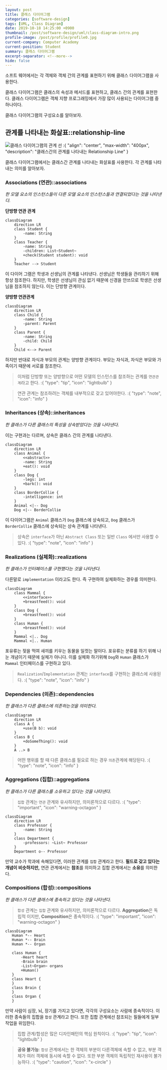 ```yaml
---
layout: post
title: 클래스 다이어그램
categories: [software-design]
tags: [UML, Class Diagram]
date: 2019-10-18 14:25:00 +0900
thumbnail: /post/software-design/uml/class-diagram-intro.png
profile-image: /post/profile/profile0.jpg
current-company: Computer Academy
current-position: Student
summary: 클래스 다이어그램
excerpt-separator: <!--more-->
hide: false
---
```


소프트 웨어에서는 각 객체와 객체 간의 관계를 표현하기 위해 클래스 다이어그램을 사용한다. 

클래스 다이어그램은 클래스의 속성과 메서드를 표현하고, 클래스 간의 관계를 표현한다. 
클래스 다이어그램은 객체 지향 프로그래밍에서 가장 많이 사용되는 다이어그램 중 하나이다.

클래스 다이어그램의 구성요소를 알아보자. 

<!--more-->

## 관계를 나타내는 화살표::relationship-line

![클래스 다이어그램의 관계 선](/post/software-design/uml/relationship-line.png)
:{ "align": "center", "max-width": "400px", "description": "클래스간의 관계를 나타내는 Relationship Line" }

클래스 다이어그램에서는 클래스간 관계를 나타내는 화살표를 사용한다.
각 관계를 나타내는 의미를 알아보자.

### Associations (연관)::associations

*한 모델 요소의 인스턴스들이 다른 모델 요소의 인스턴스들과 연결되었다는 것을 나타낸다.*

**단방향 연관 관계**

```mermaid
classDiagram
    direction LR
    class Student {
        -name: String
    }
    class Teacher {
        -name: String
        -children: List~Student~
        +check(Student student): void
    }
    Teacher --> Student
```


이 다이어 그램은 학생과 선생님의 관계를 나타낸다. 선생님은 학생들을 관리하기 위해 항상 참조한다.
하지만, 학생은 선생님이 관심 없기 때문에 신경을 안쓰므로 학생은 선생님을 참조하지 않는다.
이는 단방향 관계이다.

**양방향 연관관계**

```mermaid
classDiagram
    direction LR
    class Child {
        -name: String
        -parent: Parent
    }
    class Parent {
        -name: String
        -child: Child
    }
    Child <--> Parent
```

하지만 반대로 자식과 부모의 관계는 양방향 관계이다. 부모는 자식과, 자식은 부모와 가족이기 때문에 서로를 참조한다.

> 이처럼 단방향 또는 양방향으로 어떤 모델의 인스턴스를 참조하는 관계를 `연관관계`라고 한다.
:{ "type": "tip", "icon": "lightbulb" }

> 연관 관계는 참조하려는 객체를 내부적으로 갖고 있어야한다.
:{ "type": "note", "icon": "info" }


### Inheritances (상속)::inheritances

*한 클래스가 다른 클래스의 특성을 상속받았다는 것을 나타낸다.*

이는 구현과는 다르며, 상속은 클래스 간의 관계를 나타낸다.

```mermaid
classDiagram
    direction LR
    class Animal {
        <<abstract>>
        -name: String
        +eat(): void
    }
    class Dog {
        -legs: int
        +bark(): void
    }
    class BorderCollie {
        -intelligence: int
    }
    Animal <|-- Dog
    Dog <|-- BorderCollie
```

이 다이어그램은 `Animal` 클래스가 `Dog` 클래스에 상속되고, `Dog` 클래스가 `BorderCollie` 클래스에 상속되는 상속 관계를 나타낸다.

> 상속은 `interface`가 아닌 `Abstract Class` 또는 일반 `Class` 에서만 사용할 수 있다.
:{ "type": "note", "icon": "info" }


### Realizations (실체화)::realizations

*한 클래스가 인터페이스를 구현했다는 것을 나타낸다.*

다른말로 `implementation` 이라고도 한다. 즉 구현하여 실체화하는 경우를 의미한다.

```mermaid
classDiagram
    class Mammal {
        <<interface>>
        +breastfeed(): void
    }
    class Dog {
        +breastfeed(): void
    }
    class Human {
        +breastfeed(): void
    }
    Mammal <|.. Dog
    Mammal <|.. Human
```

포유류는 젖을 먹여 새끼를 키우는 동물을 일컷는 말이다. 포유류는 분류를 하기 위해 나눈 개념이기 때문에 실체가 아니다.
이를 실체화 하기위해 `Dog`와 `Human` 클래스가 `Mammal` 인터페이스를 구현하고 있다.

> `Realization`/`Implementation` 관계는 `interface`를 구현하는 클래스에 사용된다.
:{ "type": "note", "icon": "info" }


### Dependencies (의존)::dependencies

*한 클래스가 다른 클래스에 의존하는것을 의미한다.*

```mermaid
classDiagram
    direction LR
    class A {
        +use(B b): void
    }
    class B {
        +doSomeThing(): void
    }
    A ..> B
```

> 어떤 행위를 할 때 다른 클래스를 필요로 하는 경우 `의존`관계에 해당된다.
:{ "type": "note", "icon": "info" }

### Aggregations (집합)::aggregations

*한 클래스가 다른 클래스를 소유하고 있다는 것을 나타낸다.*

> `집합` 관계는 `연관` 관계와 유사하지만, 의미론적으로 다르다.
:{ "type": "important", "icon": "warning-octagon" }


```mermaid
classDiagram
    direction LR
    class Professor {
        -name: String
    }
    class Department {
        -professors: ~List~ Professor
    }
    Department o-- Professor
```

만약 교수가 학과에 속해있다면, 이러한 관계를 `집합` 관계라고 한다. **필드로 갖고 있다는 개념이 비슷하지만,** 
연관 관계에서는 **참조**를 의미하고 집합 관계에서는 **소유**를 의미한다.


### Compositions (합성)::compositions

*한 클래스가 다른 클래스에 종속하고 있다는 것을 나타낸다.*

> `합성` 관계는 `집합` 관계와 유사하지만, 의미론적으로 다르다. **Aggregation**은 독립적 이지만, **Composition**은 종속적이다.
:{ "type": "important", "icon": "warning-octagon" }

```mermaid
classDiagram
   Human *-- Heart
   Human *-- Brain
   Human *-- Organ

   class Human {
       -Heart heart
       -Brain brain
       -List~Organ~ organs
       +Human()
   }
   class Heart {
   }
   class Brain {
   }
   class Organ {
   }
```

만약 사람이 심장, 뇌, 장기를 가지고 있다면, 각각의 구성요소는 사람에 종속적이다. 이러한 종속들의 집합을 `합성` 관계라고 한다.
또한 집합 관계에선 참조되는 필들에게 일부 작업을 위임한다. 

> 집합 관계/합성은 많은 디자인패턴의 핵심 원칙이다.
:{ "type": "tip", "icon": "lightbulb" }

> **공유 불가능**: `합성` 관계에서는 한 객체의 부분이 다른객체에 속할 수 없고, 부분 객체가 여러 객체에 동시에 속할 수 없다. 또한 부분 객체의 독립적인 재사용이 불가능하다.
:{ "type": "caution", "icon": "x-circle" }
